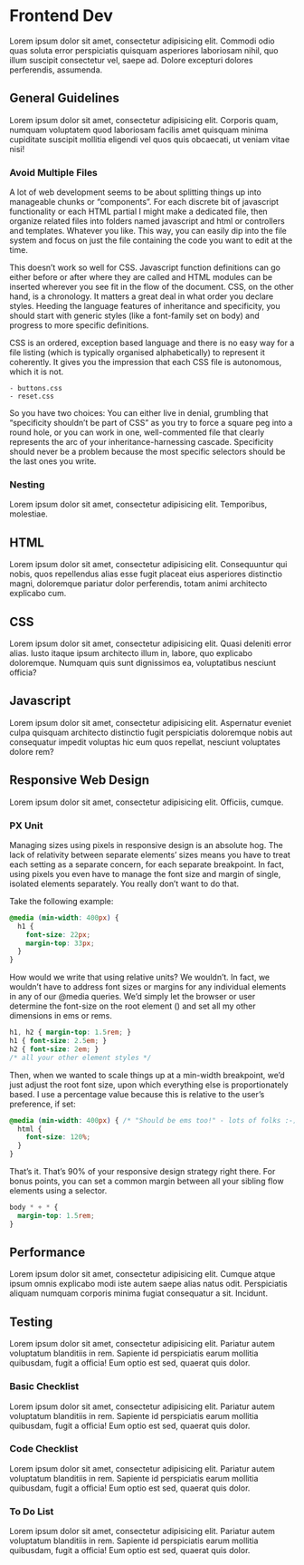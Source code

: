 # Frontend Dev
Lorem ipsum dolor sit amet, consectetur adipisicing elit. Commodi odio quas soluta error perspiciatis quisquam asperiores laboriosam nihil, quo illum suscipit consectetur vel, saepe ad. Dolore excepturi dolores perferendis, assumenda.


## General Guidelines
Lorem ipsum dolor sit amet, consectetur adipisicing elit. Corporis quam, numquam voluptatem quod laboriosam facilis amet quisquam minima cupiditate suscipit mollitia eligendi vel quos quis obcaecati, ut veniam vitae nisi!

### Avoid Multiple Files
A lot of web development seems to be about splitting things up into manageable chunks or “components”. For each discrete bit of javascript functionality or each HTML partial I might make a dedicated file, then organize related files into folders named javascript and html or controllers and templates. Whatever you like. This way, you can easily dip into the file system and focus on just the file containing the code you want to edit at the time.

This doesn’t work so well for CSS. Javascript function definitions can go either before or after where they are called and HTML modules can be inserted wherever you see fit in the flow of the document. CSS, on the other hand, is a chronology. It matters a great deal in what order you declare styles. Heeding the language features of inheritance and specificity, you should start with generic styles (like a font-family set on body) and progress to more specific definitions.

CSS is an ordered, exception based language and there is no easy way for a file listing (which is typically organised alphabetically) to represent it coherently. It gives you the impression that each CSS file is autonomous, which it is not.

```
- buttons.css 
- reset.css
```

So you have two choices: You can either live in denial, grumbling that “specificity shouldn’t be part of CSS” as you try to force a square peg into a round hole, or you can work in one, well-commented file that clearly represents the arc of your inheritance-harnessing cascade. Specificity should never be a problem because the most specific selectors should be the last ones you write.

### Nesting
Lorem ipsum dolor sit amet, consectetur adipisicing elit. Temporibus, molestiae.

## HTML
Lorem ipsum dolor sit amet, consectetur adipisicing elit. Consequuntur qui nobis, quos repellendus alias esse fugit placeat eius asperiores distinctio magni, doloremque pariatur dolor perferendis, totam animi architecto explicabo cum.

## CSS
Lorem ipsum dolor sit amet, consectetur adipisicing elit. Quasi deleniti error alias. Iusto itaque ipsum architecto illum in, labore, quo explicabo doloremque. Numquam quis sunt dignissimos ea, voluptatibus nesciunt officia?

## Javascript
Lorem ipsum dolor sit amet, consectetur adipisicing elit. Aspernatur eveniet culpa quisquam architecto distinctio fugit perspiciatis doloremque nobis aut consequatur impedit voluptas hic eum quos repellat, nesciunt voluptates dolore rem?

## Responsive Web Design
Lorem ipsum dolor sit amet, consectetur adipisicing elit. Officiis, cumque.

### PX Unit
Managing sizes using pixels in responsive design is an absolute hog. The lack of relativity between separate elements’ sizes means you have to treat each setting as a separate concern, for each separate breakpoint. In fact, using pixels you even have to manage the font size and margin of single, isolated elements separately. You really don’t want to do that.

Take the following example:
```css
@media (min-width: 400px) { 
  h1 { 
    font-size: 22px; 
    margin-top: 33px; 
  } 
}
```

How would we write that using relative units? We wouldn’t. In fact, we wouldn’t have to address font sizes or margins for any individual elements in any of our @media queries. We’d simply let the browser or user determine the font-size on the root element (<html>) and set all my other dimensions in ems or rems.

```css
h1, h2 { margin-top: 1.5rem; } 
h1 { font-size: 2.5em; } 
h2 { font-size: 2em; } 
/* all your other element styles */
```

Then, when we wanted to scale things up at a min-width breakpoint, we’d just adjust the root font size, upon which everything else is proportionately based. I use a percentage value because this is relative to the user’s preference, if set:

```css
@media (min-width: 400px) { /* "Should be ems too!" - lots of folks :-) */
  html { 
    font-size: 120%; 
  } 
}
```

That’s it. That’s 90% of your responsive design strategy right there. For bonus points, you can set a common margin between all your sibling flow elements using a selector.

```css
body * + * { 
  margin-top: 1.5rem; 
}
```



## Performance
Lorem ipsum dolor sit amet, consectetur adipisicing elit. Cumque atque ipsum omnis explicabo modi iste autem saepe alias natus odit. Perspiciatis aliquam numquam corporis minima fugiat consequatur a sit. Incidunt.




## Testing 
Lorem ipsum dolor sit amet, consectetur adipisicing elit. Pariatur autem voluptatum blanditiis in rem. Sapiente id perspiciatis earum mollitia quibusdam, fugit a officia! Eum optio est sed, quaerat quis dolor.


### Basic Checklist
Lorem ipsum dolor sit amet, consectetur adipisicing elit. Pariatur autem voluptatum blanditiis in rem. Sapiente id perspiciatis earum mollitia quibusdam, fugit a officia! Eum optio est sed, quaerat quis dolor.

### Code Checklist
Lorem ipsum dolor sit amet, consectetur adipisicing elit. Pariatur autem voluptatum blanditiis in rem. Sapiente id perspiciatis earum mollitia quibusdam, fugit a officia! Eum optio est sed, quaerat quis dolor.

### To Do List
Lorem ipsum dolor sit amet, consectetur adipisicing elit. Pariatur autem voluptatum blanditiis in rem. Sapiente id perspiciatis earum mollitia quibusdam, fugit a officia! Eum optio est sed, quaerat quis dolor.
